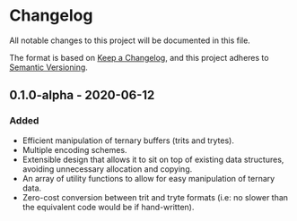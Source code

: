 # Changelog

All notable changes to this project will be documented in this file.

The format is based on [Keep a Changelog](https://keepachangelog.com/en/1.0.0/),
and this project adheres to [Semantic Versioning](https://semver.org/spec/v2.0.0.html).

<!-- ## Unreleased - YYYY-MM-DD

### Added

### Changed

### Deprecated

### Removed

### Fixed

### Security -->

## 0.1.0-alpha - 2020-06-12

### Added

- Efficient manipulation of ternary buffers (trits and trytes).
- Multiple encoding schemes.
- Extensible design that allows it to sit on top of existing data structures, avoiding unnecessary allocation and copying.
- An array of utility functions to allow for easy manipulation of ternary data.
- Zero-cost conversion between trit and tryte formats (i.e: no slower than the equivalent code would be if hand-written).
